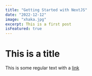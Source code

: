 ```yaml
---
title: "Getting Started with NextJS"
date: "2022-12-12"
image: "xhaka.jpg"
excerpt: This is a first post
isFeatured: true
---
```



# This is a title

This is some regular text with a [link](https://www.google.com)